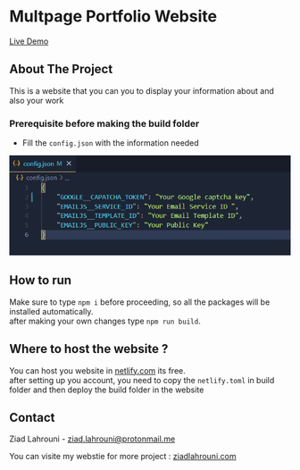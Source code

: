 ﻿# Multpage Portfolio Website
 
[Live Demo](https://livedemo1.ziadlahrouni.com)
<!-- ABOUT THE PROJECT -->
## About The Project

This is a website that you can you to display your information about and also your work 

### Prerequisite before making the build folder
   - Fill the `config.json` with the information needed <br/>
   
![config.json](https://raw.githubusercontent.com/Zlahrouni/Porftolio-Webstite/main/Markdown-Assets/config.json.png?token=GHSAT0AAAAAABYULQRTKSROVK63RF7TN6USY3U7JHA)

## How to run 
 Make sure to type `npm i` before proceeding, so all the packages will be installed automatically. <br/>
 after making your own changes type `npm run build`.


## Where to host the website ?
 You can host you website in [netlify.com](https://www.netlify.com/) its free.  <br/>
 after setting up you account, you need to copy the `netlify.toml` in build folder and then deploy the build folder in the website

<!-- CONTACT -->
## Contact

Ziad Lahrouni - ziad.lahrouni@protonmail.me

You can visite my webstie for more project : [ziadlahrouni.com](https://ziadlahrouni.com)

